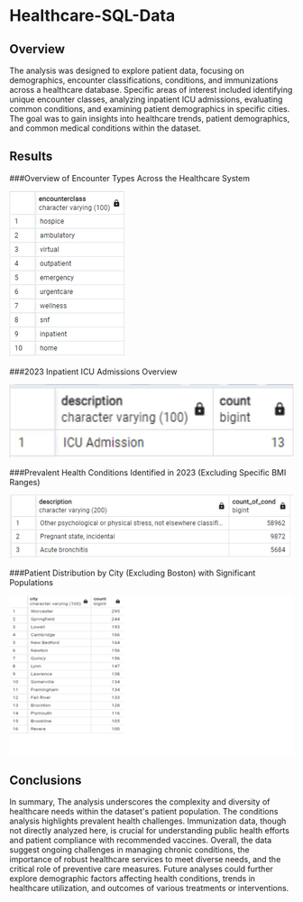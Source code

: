 # Healthcare-SQL-Data

## Overview

The analysis was designed to explore patient data, focusing on demographics, encounter classifications, conditions, and immunizations across a healthcare database. Specific areas of interest included identifying unique encounter classes, analyzing inpatient ICU admissions, evaluating common conditions, and examining patient demographics in specific cities. The goal was to gain insights into healthcare trends, patient demographics, and common medical conditions within the dataset.

## Results

###Overview of Encounter Types Across the Healthcare System

![im_1](unique_encounter_class.png)

###2023 Inpatient ICU Admissions Overview

![im_21](inpatient_ICU_admissions.png)

###Prevalent Health Conditions Identified in 2023 (Excluding Specific BMI Ranges)

![im_3](common_conditions.png)

###Patient Distribution by City (Excluding Boston) with Significant Populations

![im_4](patients_cities.png)

## Conclusions
In summary,
The analysis underscores the complexity and diversity of healthcare needs within the dataset's patient population. The conditions analysis highlights prevalent health challenges. Immunization data, though not directly analyzed here, is crucial for understanding public health efforts and patient compliance with recommended vaccines. Overall, the data suggest ongoing challenges in managing chronic conditions, the importance of robust healthcare services to meet diverse needs, and the critical role of preventive care measures. Future analyses could further explore demographic factors affecting health conditions, trends in healthcare utilization, and outcomes of various treatments or interventions.









